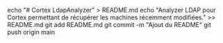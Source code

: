 echo "# Cortex LdapAnalyzer" > README.md
echo "Analyzer LDAP pour Cortex permettant de récupérer les machines récemment modifiées." >> README.md
git add README.md
git commit -m "Ajout du README"
git push origin main
